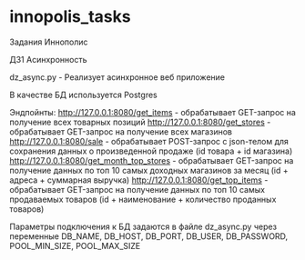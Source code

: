 # innopolis_tasks
Задания Иннополис

ДЗ1 Асинхронность


dz_async.py - Реализует асинхронное веб приложение

В качестве БД используется Postgres

Эндпойнты:
http://127.0.0.1:8080/get_items - обрабатывает GET-запрос на получение всех товарных позиций
http://127.0.0.1:8080/get_stores - обрабатывает GET-запрос на получение всех магазинов
http://127.0.0.1:8080/sale - обрабатывает POST-запрос с json-телом для сохранения данных о произведенной продаже (id товара + id магазина)
http://127.0.0.1:8080/get_month_top_stores - обрабатывает GET-запрос на получение данных по топ 10 самых доходных магазинов за месяц (id + адреса + суммарная выручка)
http://127.0.0.1:8080/get_top_items - обрабатывает GET-запрос на получение данных по топ 10 самых продаваемых товаров (id + наименование + количество проданных товаров)

Параметры подключения к БД задаются в файле dz_async.py через переменные DB_NAME, DB_HOST, DB_PORT, DB_USER, DB_PASSWORD, POOL_MIN_SIZE, POOL_MAX_SIZE
